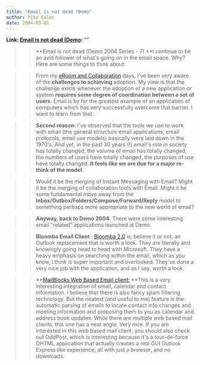 ```yaml
---
title: "Email is not dead (Demo"
author: Pito Salas
date: 2004-03-01
---
```


**Link: [Email is not dead (Demo](None):** ""


>>

>> **Email is not dead (Demo 2004 Series - 7) **I continue to be an avid
follower of what's going on in the email space. Why? Here are some things to
think about:

>>

>>  
>
>>

>>  
>>

>>  
>
>>

>> From my [eRoom and Collaboration](<http://www.eroom.com>) days, I've been
very aware of the **challenges to achieving** adoption. My view is that the
challenge exists whenever the adoption of a new application or system
**requires some degree of coordination between a set of users**. Email is by
far the greatest example of an application of computers which has very
successfully overcome that barrier. I want to learn from that.

>>

>>  
>
>>

>>  
>>

>>  
>
>>

>>  **Second reason:** I've observed that the tools we use to work with email
(the general striucture email applications, email protocols, email use models)
basically were laid down in the 1970's. And yet, in the past 30 years (!)
email's role in society has totally changed, the volume of email has totally
changed, the numbers of users have totally changed, the purposes of use have
totally changed. **It feels like we are due for a major re-think of the
model**.

>>

>>  
>
>>

>>  
>>

>>  
>
>>

>> Would it be the merging of Instant Messaging with Email? Might it be the
merging of collaboration tools with Email. Might it be some fundamental move
away from the **Inbox/Outbox/Folders/Compose/Forward/Reply** model to
something perhaps more appropriate to the new world of email?

>>

>>  
>
>>

>>  
>>

>>  
>
>>

>>  **Anyway, back to Demo 2004.** There were some interesting email "related"
applications launched at Demo.

>>

>>  
>
>>

>>  
>>

>>  
>
>>

>>  **Bloomba Email Client** : [Bloomba 2.0](<http://www.statalabs.com/>) is,
believe it or not, an Outlook replacement that is worth a look. They are
literally and knowingly going head to head with Microsoft. They have a heavy
emphasis on searching within the email, which as you know, I think is super
important and overlooked. They've done a very nice job with the application,
and as I say, worth a look.

>>

>>  
>
>>

>>  
>>

>>  
>
>>

>>  **[MailBlocks Web Based Email client:](<http://about.mailblocks.com/>)
**This is a very interesting integration of email, calendar and contact
information. I believe that there is also fancy spam filtering technology. But
the neatest (and useful to me) feature is the automatic parsing of emails to
locate contact info changes and meeting information and proposing them to you
as calendar and address book updates. While there are multiple web based mail
clients, this one has a neat angle. Very nice. If you are interested in this
web based mail client, you should also check out OddPost, which is interesting
because it's a tour-de-force DHTML application that actually creates a real
GUI Outlook Express like experience, all with just a browser, and no
downloads.


